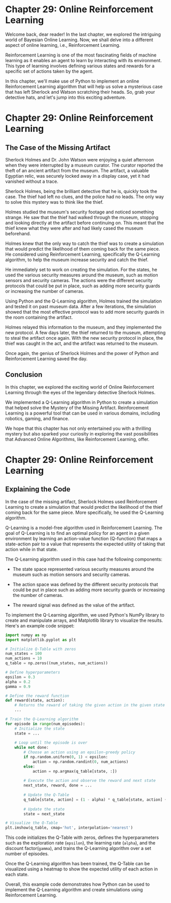 # Chapter 29: Online Reinforcement Learning

Welcome back, dear reader! In the last chapter, we explored the intriguing world of Bayesian Online Learning. Now, we shall delve into a different aspect of online learning, i.e., Reinforcement Learning.

Reinforcement Learning is one of the most fascinating fields of machine learning as it enables an agent to learn by interacting with its environment. This type of learning involves defining various states and rewards for a specific set of actions taken by the agent.

In this chapter, we'll make use of Python to implement an online Reinforcement Learning algorithm that will help us solve a mysterious case that has left Sherlock and Watson scratching their heads. So, grab your detective hats, and let's jump into this exciting adventure.
# Chapter 29: Online Reinforcement Learning

## The Case of the Missing Artifact

Sherlock Holmes and Dr. John Watson were enjoying a quiet afternoon when they were interrupted by a museum curator. The curator reported the theft of an ancient artifact from the museum. The artifact, a valuable Egyptian relic, was securely locked away in a display case, yet it had vanished without a trace.

Sherlock Holmes, being the brilliant detective that he is, quickly took the case. The thief had left no clues, and the police had no leads. The only way to solve this mystery was to think like the thief.

Holmes studied the museum's security footage and noticed something strange. He saw that the thief had walked through the museum, stopping and looking directly at the artifact before continuing on. This meant that the thief knew what they were after and had likely cased the museum beforehand.

Holmes knew that the only way to catch the thief was to create a simulation that would predict the likelihood of them coming back for the same piece. He considered using Reinforcement Learning, specifically the Q-Learning algorithm, to help the museum increase security and catch the thief.

He immediately set to work on creating the simulation. For the states, he used the various security measures around the museum, such as motion sensors and security cameras. The actions were the different security protocols that could be put in place, such as adding more security guards or increasing the number of cameras.

Using Python and the Q-Learning algorithm, Holmes trained the simulation and tested it on past museum data. After a few iterations, the simulation showed that the most effective protocol was to add more security guards in the room containing the artifact.

Holmes relayed this information to the museum, and they implemented the new protocol. A few days later, the thief returned to the museum, attempting to steal the artifact once again. With the new security protocol in place, the thief was caught in the act, and the artifact was returned to the museum.

Once again, the genius of Sherlock Holmes and the power of Python and Reinforcement Learning saved the day.


## Conclusion

In this chapter, we explored the exciting world of Online Reinforcement Learning through the eyes of the legendary detective Sherlock Holmes.

We implemented a Q-Learning algorithm in Python to create a simulation that helped solve the Mystery of the Missing Artifact. Reinforcement Learning is a powerful tool that can be used in various domains, including robotics, gaming, and finance.

We hope that this chapter has not only entertained you with a thrilling mystery but also sparked your curiosity in exploring the vast possibilities that Advanced Online Algorithms, like Reinforcement Learning, offer.
# Chapter 29: Online Reinforcement Learning

## Explaining the Code

In the case of the missing artifact, Sherlock Holmes used Reinforcement Learning to create a simulation that would predict the likelihood of the thief coming back for the same piece. More specifically, he used the Q-Learning algorithm.

Q-Learning is a model-free algorithm used in Reinforcement Learning. The goal of Q-Learning is to find an optimal policy for an agent in a given environment by learning an action-value function (Q-function) that maps a state-action pair to a value that represents the expected utility of taking that action while in that state.

The Q-Learning algorithm used in this case had the following components:

- The state space represented various security measures around the museum such as motion sensors and security cameras.

- The action space was defined by the different security protocols that could be put in place such as adding more security guards or increasing the number of cameras.

- The reward signal was defined as the value of the artifact.

To implement the Q-Learning algorithm, we used Python's NumPy library to create and manipulate arrays, and Matplotlib library to visualize the results. Here's an example code snippet:

```python
import numpy as np
import matplotlib.pyplot as plt

# Initialize Q-Table with zeros
num_states = 100
num_actions = 10
q_table = np.zeros((num_states, num_actions))

# Define hyperparameters
epsilon = 0.3
alpha = 0.2
gamma = 0.9

# Define the reward function 
def reward(state, action):
    # Returns the reward of taking the given action in the given state
    ...

# Train the Q-Learning algorithm
for episode in range(num_episodes):
    # Initialize the state
    state = ...
    
    # Loop until the episode is over
    while not done:
        # Choose an action using an epsilon-greedy policy
        if np.random.uniform(0, 1) < epsilon:
            action = np.random.randint(0, num_actions)
        else:
            action = np.argmax(q_table[state, :])
        
        # Execute the action and observe the reward and next state
        next_state, reward, done = ...
        
        # Update the Q-Table
        q_table[state, action] = (1 - alpha) * q_table[state, action] + alpha * (reward + gamma * np.max(q_table[next_state, :]))
        
        # Update the state
        state = next_state

# Visualize the Q-Table
plt.imshow(q_table, cmap='hot', interpolation='nearest')
```

This code initializes the Q-Table with zeros, defines the hyperparameters such as the exploration rate (`epsilon`), the learning rate (`alpha`), and the discount factor(`gamma`), and trains the Q-Learning algorithm over a set number of episodes.

Once the Q-Learning algorithm has been trained, the Q-Table can be visualized using a heatmap to show the expected utility of each action in each state.

Overall, this example code demonstrates how Python can be used to implement the Q-Learning algorithm and create simulations using Reinforcement Learning.